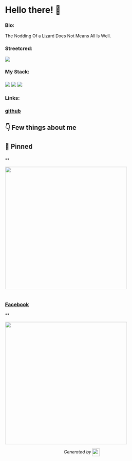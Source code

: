 
# Hello there! 👋


### Bio:

The Nodding Of a Lizard Does Not Means All Is Well.
            

### Streetcred:

<a href="https://www.tublian.com/profile/Only1Billz?ss=true"><img src="https://t74hnvwwsd.execute-api.us-east-1.amazonaws.com/dev/ft/profile/streetcred/badge/Only1Billz?type=without_score"></a>

### My Stack:

### <img src="https://t74hnvwwsd.execute-api.us-east-1.amazonaws.com/dev/ft/profile/streetcred/github/tag/Fullstack"/> <img src="https://t74hnvwwsd.execute-api.us-east-1.amazonaws.com/dev/ft/profile/streetcred/github/tag/Frontend"/> <img src="https://t74hnvwwsd.execute-api.us-east-1.amazonaws.com/dev/ft/profile/streetcred/github/tag/Backend"/>

### 

### 

### Links:

### <a href="https://www.github.com/Only1Billz">github</a>

## 👇 Few things about me


<div>

            
</div>




## 📌 Pinned

<div>

<div>
<div id="pinned-card">

### <a href="www.linkedin.com/in/paul-oyesanmi-688214188" target="_blank"></a>
**

<a href="www.linkedin.com/in/paul-oyesanmi-688214188" target="_blank">
      <img src="" width="400px">
</a>
</div>
                  

<br/>



<div>
<div id="pinned-card">

### <a href="https://www.facebook.com/paul.oyesanmi1" target="_blank">Facebook</a>
**

<a href="https://www.facebook.com/paul.oyesanmi1" target="_blank">
      <img src="" width="400px">
</a>
</div>
                  
</div>
            

<p align="center">
<i>Generated by <a href="https://www.tublian.com/"><img src="https://tublian-newsletter-assets.s3.amazonaws.com/just-logo.png" width="25" style="vertical-align: middle"/></i>
</p>
